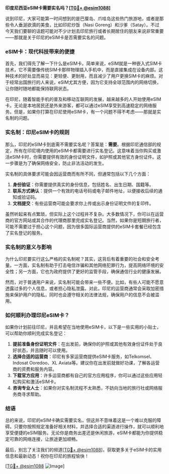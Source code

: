 **印度尼西亚eSIM卡需要实名吗？[[TG💪+ @esim1088](https://t.me/s/esim1088)]**

说到印尼，大家可能第一时间想到的是巴厘岛、爪哇岛这些热门旅游地，或者是那些令人垂涎欲滴的美食，比如印尼炒饭（Nasi Goreng）和沙爹（Satay）。不过今天我们要聊的话题可能对不少计划去印尼旅行或者长期居住的朋友来说非常重要——那就是关于印尼的eSIM卡是否需要实名的问题。

### eSIM卡：现代科技带来的便捷

首先，我们得先了解一下什么是eSIM卡。简单来说，eSIM就是一种嵌入式SIM卡技术，它不需要像传统SIM卡那样物理插入手机中，而是直接集成在设备内部。这种技术的好处显而易见：更轻便、更耐用，而且减少了用户更换SIM卡的麻烦。对于经常出国旅行的人来说，eSIM尤其方便，因为它支持全球范围内的网络切换，让你随时随地都能保持联网状态。

在印尼，随着智能手机的普及和移动互联网的发展，越来越多的人开始使用eSIM卡。无论是本地居民还是外来游客，都可以通过eSIM享受到高速稳定的网络服务。但是，如果你打算在印尼使用eSIM卡，有一个问题不得不考虑——那就是实名制的问题。

### 实名制：印尼eSIM卡的规则

那么，印尼的eSIM卡到底需不需要实名呢？答案是：**需要**。根据印尼通信部的规定，所有在印尼境内使用的eSIM卡都需要进行实名登记。这意味着当你购买或激活eSIM卡时，你需要提供有效的身份证明文件，如护照或其他官方身份证件。这一步骤是为了确保网络安全，防止非法活动的发生。

实名制的具体要求可能会因运营商而有所不同，但通常包括以下几个方面：

1. **身份验证**：你需要提供真实的身份信息，包括姓名、出生日期、国籍等。
2. **联系方式确认**：提供一个有效的电话号码或电子邮件地址，以便接收后续的通知或验证码。
3. **文档提交**：有些运营商可能会要求你上传或出示身份证明文件的复印件。

虽然听起来有点繁琐，但实际上这个过程并不复杂。大多数情况下，你可以在运营商的官方网站或其合作的代理商那里完成实名登记。当然，如果你是短期旅行者，可能不需要过于担心这个问题，因为很多国际运营商提供的eSIM卡套餐已经包含了实名登记的服务。

### 实名制的意义与影响

为什么印尼要实行这么严格的实名制呢？其实，这背后有着重要的社会和安全考量。一方面，实名制有助于打击电信诈骗和其他网络犯罪行为，提高网络环境的安全性；另一方面，它也为政府提供了更好的监管手段，确保通信行业的健康发展。

然而，对于普通用户来说，实名制可能会带来一些不便。比如，有些人可能不愿意透露过多的个人信息，或者担心隐私泄露。对此，印尼的运营商通常会采取加密措施来保护用户的隐私，同时也会遵守相关的法律法规，确保用户的信息不会被滥用。

### 如何顺利办理印尼eSIM卡？

如果你计划前往印尼，并且希望在当地使用eSIM卡，以下是一些实用的小贴士，可以帮助你顺利完成实名登记：

1. **提前准备身份证明文件**：在出发前，确保你的护照或其他有效身份证件处于良好状态，并且随时可以使用。
2. **选择合适的运营商**：印尼有多家运营商提供eSIM卡服务，如Telkomsel、Indosat Ooredoo、XL Axiata等。建议你在出发前就做好功课，了解各运营商的资费和服务内容。
3. **下载官方应用**：许多运营商都有自己的官方应用程序，你可以通过这些应用轻松购买和激活eSIM卡。
4. **咨询专业人士**：如果你对实名制流程不太熟悉，不妨向当地的旅行社或网络服务商寻求帮助。

### 结语

总的来说，印尼的eSIM卡确实需要实名，但这并不意味着这是一个难以克服的障碍。只要你按照规定准备好相关材料，并选择合适的渠道进行操作，就可以顺利地享受便捷的eSIM服务。无论你是商务出差还是休闲旅游，eSIM卡都能为你提供稳定可靠的网络连接，让旅途更加顺畅。

最后，别忘了关注我们的频道[[TG💪+ @esim1088](https://t.me/s/esim1088)]，获取更多关于eSIM卡的实用信息和最新动态！祝你在印尼的旅程愉快！

[[TG💪+ @esim1088](https://t.me/s/esim1088) ![Image](https://i.postimg.cc/4NQfJmqS/Snipaste-2025-05-13-00-14-12.png)]